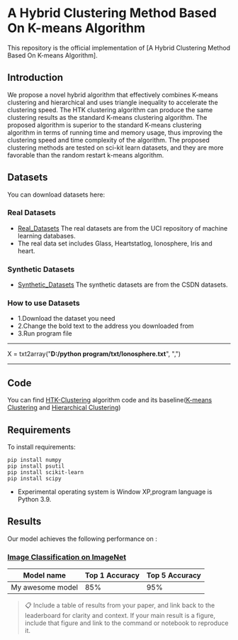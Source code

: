 # A Hybrid Clustering Method Based On K-means Algorithm

This repository is the official implementation of [A Hybrid Clustering Method Based On K-means Algorithm]. 


## Introduction

We propose a novel hybrid algorithm that effectively combines K-means clustering and hierarchical and uses triangle inequality to accelerate the clustering speed. The HTK clustering algorithm can produce the same clustering results as the standard K-means clustering algorithm. The proposed algorithm is superior to the standard K-means clustering algorithm in terms of running time and memory usage, thus improving the clustering speed and time complexity of the algorithm. The proposed clustering methods are tested on sci-kit learn datasets, and they are more favorable than the random restart k-means algorithm.


## Datasets
You can download datasets here:


### Real Datasets
- [Real_Datasets](https://github.com/Chw000/A-Hybrid-Clustering-Method-Based-On-K-means-Algorithm/tree/main/Datasets/Real_Datasets) The real datasets are from the UCI repository of machine learning databases.
- The real data set includes Glass, Heartstatlog, lonosphere, Iris and heart.


### Synthetic Datasets
- [Synthetic_Datasets](https://github.com/Chw000/A-Hybrid-Clustering-Method-Based-On-K-means-Algorithm/tree/main/Datasets/Synthetic_Datasets) The synthetic datasets are from the CSDN datasets.


### How to use Datasets
- 1.Download the dataset you need
- 2.Change the bold text to the address you downloaded from
- 3.Run program file

******
X = txt2array("**D:/python program/txt/Ionosphere.txt**", ",")
******


## Code
You can find [HTK-Clustering](https://github.com/Chw000/A-Hybrid-Clustering-Method-Based-On-K-means-Algorithm/blob/main/Code/HTK_Clustering.py) algorithm code and its baseline([K-means Clustering](https://github.com/Chw000/A-Hybrid-Clustering-Method-Based-On-K-means-Algorithm/blob/main/Code/K-means.py) and [Hierarchical Clustering](https://github.com/Chw000/A-Hybrid-Clustering-Method-Based-On-K-means-Algorithm/blob/main/Code/Hierarchical.py))


## Requirements

To install requirements:

```setup
pip install numpy
pip install psutil
pip install scikit-learn
pip install scipy
```
- Experimental operating system is Window XP,program language is Python 3.9.

## Results

Our model achieves the following performance on :

### [Image Classification on ImageNet](https://paperswithcode.com/sota/image-classification-on-imagenet)

| Model name         | Top 1 Accuracy  | Top 5 Accuracy |
| ------------------ |---------------- | -------------- |
| My awesome model   |     85%         |      95%       |

>📋  Include a table of results from your paper, and link back to the leaderboard for clarity and context. If your main result is a figure, include that figure and link to the command or notebook to reproduce it. 

